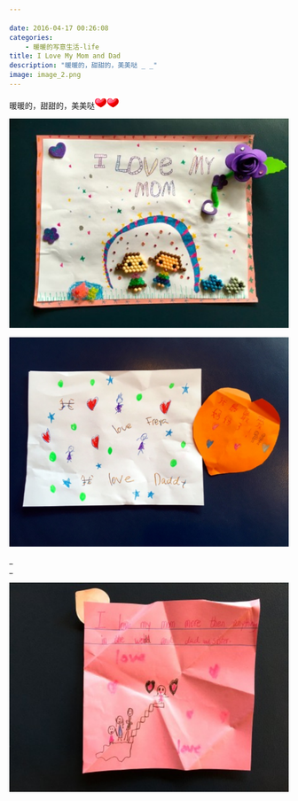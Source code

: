 ```yaml
---

date: 2016-04-17 00:26:08
categories:
    - 暖暖的写意生活-life
title: I Love My Mom and Dad
description: "暖暖的，甜甜的，美美哒 _ _"
image: image_2.png
---
```


暖暖的，甜甜的，美美哒![](image_0.gif)![](image_1.gif)

  


  


![](image_2.png)  
  
  
![](image_3.png)

_  
_  
  
  
![](image_4.png)